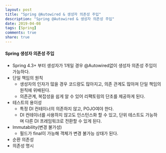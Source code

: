 ```yaml
---
layout: post
title: "Spring @Autowired & 생성자 의존성 주입"
description: "Spring @Autowired & 생성자 의존성 주입"
date: 2019-04-08
tags: [Spring]
comments: true
share: true
---
```


#### Spring 생성자 의존성 주입
* Spring 4.3+ 부터 생성자가 1개일 경우 @Autowired없이 생성자 의존성 주입이 가능하다.
* 단일 책임의 원칙
    * 생성자의 인자가 많을 경우 코드량도 많아지고, 의존 관계도 많아져 단일 책임의 원칙에 위배된다.
    * 의존관계, 복잡성을 쉽게 알 수 있어 리팩토링의 단초를 제공하게 된다.
* 테스트의 용이성
    * 특정 DI 컨테이너의 의존하지 않고, POJO여야 한다.
    * DI 컨테이너를 사용하지 않고도 인스턴스화 할 수 있고, 단위 테스트도 가능하며 다른 DI 프레임워크로 전환할 수 있게 된다.
* Immutability(변경 불가성)
    * 필드가 final이 가능해 객체가 변경 불가능 상태가 된다.
* 순환 의존성
* 의존성 명시